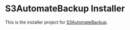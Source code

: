 # S3AutomateBackup Installer
This is the installer project for <a href="https://github.com/reteed/s3automatebackup" target="_blank">S3AutomateBackup</a>.

